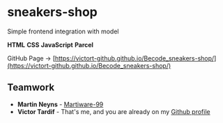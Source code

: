 # sneakers-shop

Simple frontend integration with model

**HTML** **CSS** **JavaScript** **Parcel**

GitHub Page -> [https://victort-github.github.io/Becode_sneakers-shop/](https://victort-github.github.io/Becode_sneakers-shop/)

## Teamwork

- **Martin Neyns** - [Martiware-99](https://github.com/Martiware-99)
- **Victor Tardif** - That's me, and you are already on my [Github profile](https://github.com/VictorT-GitHub)
